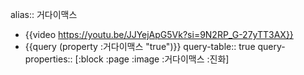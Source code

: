 alias:: 거다이맥스

- {{video https://youtu.be/JJYejApG5Vk?si=9N2RP_G-27yTT3AX}}
- {{query (property :거다이맥스 "true")}}
  query-table:: true
  query-properties:: [:block :page :image :거다이맥스 :진화]